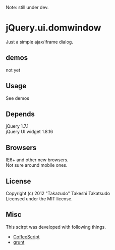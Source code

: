 Note: still under dev.

# jQuery.ui.domwindow

Just a simple ajax/iframe dialog.  

## demos

not yet

## Usage

See demos

## Depends

jQuery 1.7.1  
jQuery UI widget 1.8.16  

## Browsers

IE6+ and other new browsers.  
Not sure around mobile ones.

## License

Copyright (c) 2012 "Takazudo" Takeshi Takatsudo  
Licensed under the MIT license.

## Misc

This scirpt was developed with following things.  

 * [CoffeeScript][coffeescript]
 * [grunt][grunt]

[coffeescript]: http://coffeescript.org/ "CoffeeScript"
[grunt]: https://github.com/cowboy/grunt "grunt"
